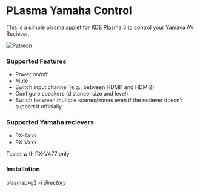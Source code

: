 # PLasma Yamaha Control

This is a simple plasma applet for KDE Plasma 5 to control your Yamava AV Reciever.

[![Patreon](https://img.shields.io/badge/back_on-patreon-red.svg)](https://www.patreon.com/naraesk)

### Supported Features
* Power on/off
* Mute
* Switch input channel (e.g., between HDMI1 and HDMI2)
* Configure speakers (distance, size and level)
* Switch between multiple scenes/zones even if the reciever doesn't support it officially

### Supported Yamaha recievers
* RX-Axxx
* RX-Vxxx

Testet with RX-V477 only

### Installation

plasmapkg2  -i *directory*
